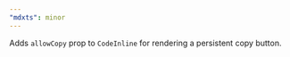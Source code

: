 ```yaml
---
"mdxts": minor
---
```


Adds `allowCopy` prop to `CodeInline` for rendering a persistent copy button.
